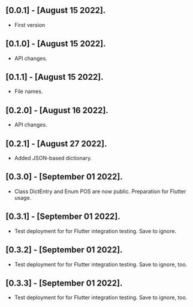 ## [0.0.1] - [August 15 2022].

* First version

## [0.1.0] - [August 15 2022].

* API changes.

## [0.1.1] - [August 15 2022].

* File names.

## [0.2.0] - [August 16 2022].

* API changes.

## [0.2.1] - [August 27 2022].

* Added JSON-based dictionary.

## [0.3.0] - [September 01 2022].

* Class DictEntry and Enum POS are now public. Preparation for Flutter usage.

## [0.3.1] - [September 01 2022].

* Test deployment for for Flutter integration testing. Save to ignore.

## [0.3.2] - [September 01 2022].

* Test deployment for for Flutter integration testing. Save to ignore, too.

## [0.3.3] - [September 01 2022].

* Test deployment for for Flutter integration testing. Save to ignore, too.

